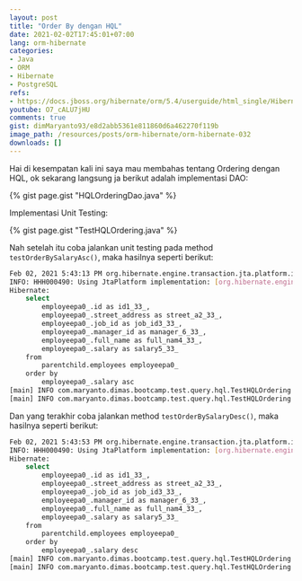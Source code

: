 ```yaml
---
layout: post
title: "Order By dengan HQL"
date: 2021-02-02T17:45:01+07:00
lang: orm-hibernate
categories:
- Java
- ORM
- Hibernate
- PostgreSQL
refs: 
- https://docs.jboss.org/hibernate/orm/5.4/userguide/html_single/Hibernate_User_Guide.html#hql-order-by
youtube: O7_cALU7jHU
comments: true
gist: dimMaryanto93/e8d2abb5361e811860d6a462270f119b
image_path: /resources/posts/orm-hibernate/orm-hibernate-032
downloads: []
---
```


Hai di kesempatan kali ini saya mau membahas tentang Ordering dengan HQL, ok sekarang langsung ja berikut adalah implementasi DAO:

{% gist page.gist "HQLOrderingDao.java" %}

Implementasi Unit Testing:

{% gist page.gist "TestHQLOrdering.java" %}

Nah setelah itu coba jalankan unit testing pada method `testOrderBySalaryAsc()`, maka hasilnya seperti berikut:

```bash
Feb 02, 2021 5:43:13 PM org.hibernate.engine.transaction.jta.platform.internal.JtaPlatformInitiator initiateService
INFO: HHH000490: Using JtaPlatform implementation: [org.hibernate.engine.transaction.jta.platform.internal.NoJtaPlatform]
Hibernate: 
    select
        employeepa0_.id as id1_33_,
        employeepa0_.street_address as street_a2_33_,
        employeepa0_.job_id as job_id3_33_,
        employeepa0_.manager_id as manager_6_33_,
        employeepa0_.full_name as full_nam4_33_,
        employeepa0_.salary as salary5_33_ 
    from
        parentchild.employees employeepa0_ 
    order by
        employeepa0_.salary asc
[main] INFO com.maryanto.dimas.bootcamp.test.query.hql.TestHQLOrdering - data: [3000000.00, 3100000.00, 3400000.00, 3400000.00, 3500000.00, 3500000.00, 3500000.00, 10000000.00]
[main] INFO com.maryanto.dimas.bootcamp.test.query.hql.TestHQLOrdering - destroy hibernate session!
```

Dan yang terakhir coba jalankan method `testOrderBySalaryDesc()`, maka hasilnya seperti berikut:

```bash
Feb 02, 2021 5:43:53 PM org.hibernate.engine.transaction.jta.platform.internal.JtaPlatformInitiator initiateService
INFO: HHH000490: Using JtaPlatform implementation: [org.hibernate.engine.transaction.jta.platform.internal.NoJtaPlatform]
Hibernate: 
    select
        employeepa0_.id as id1_33_,
        employeepa0_.street_address as street_a2_33_,
        employeepa0_.job_id as job_id3_33_,
        employeepa0_.manager_id as manager_6_33_,
        employeepa0_.full_name as full_nam4_33_,
        employeepa0_.salary as salary5_33_ 
    from
        parentchild.employees employeepa0_ 
    order by
        employeepa0_.salary desc
[main] INFO com.maryanto.dimas.bootcamp.test.query.hql.TestHQLOrdering - data: [10000000.00, 3500000.00, 3500000.00, 3500000.00, 3400000.00, 3400000.00, 3100000.00, 3000000.00]
[main] INFO com.maryanto.dimas.bootcamp.test.query.hql.TestHQLOrdering - destroy hibernate session!
```